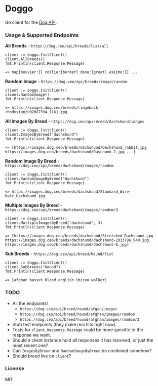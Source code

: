 # Doggo

Go client for the [Dog API](https://dog.ceo/dog-api/).

### Usage & Supported Endpoints

**All Breeds** - `https://dog.ceo/api/breeds/list/all`

  ```
  client := doggo.InitClient()
  client.AllBreeds()
  fmt.Println(client.Response.Message)

  => map[bouvier:[] collie:[border] dane:[great] eskimo:[] ...
  ```

**Random Image** - `https://dog.ceo/api/breeds/image/random`

  ```
  client := doggo.InitClient()
  client.RandomImage()
  fmt.Println(client.Response.Message)

  => https://images.dog.ceo/breeds/ridgeback-rhodesian/n02087394_1161.jpg
  ```

**All Images By Breed** - `https://dog.ceo/api/breed/dachshund/images`

  ```
  client := doggo.InitClient()
  client.ImagesByBreed("dachshund")
  fmt.Println(client.Response.Message)

  => [https://images.dog.ceo/breeds/dachshund/Dachshund_rabbit.jpg https://images.dog.ceo/breeds/dachshund/Daschund-2.jpg ...]
  ```

**Random Image By Breed** - `https://dog.ceo/api/breed/dachshund/images/random`

  ```
  client := doggo.InitClient()
  client.RandomImageByBreed("dachshund")
  fmt.Println(client.Response.Message)

  => https://images.dog.ceo/breeds/dachshund/Standard_Wire-hair_Dachshund.jpg
  ```

**Multiple Images By Breed** - `https://dog.ceo/api/breed/dachshund/images/random/3`

  ```
  client := doggo.InitClient()
  client.MultipleImagesByBreed("dachshund", 3)
  fmt.Println(client.Response.Message)

  => [https://images.dog.ceo/breeds/dachshund/Stretched_Dachshund.jpg https://images.dog.ceo/breeds/dachshund/dachshund-2033796_640.jpg https://images.dog.ceo/breeds/dachshund/dachshund-6.jpg]
  ```

**Sub Breeds** - `https://dog.ceo/api/breed/hound/list`

  ```
  client := doggo.InitClient()
  client.SubBreeds("hound")
  fmt.Println(client.Response.Message)

  => [afghan basset blood english ibizan walker]
  ```

### TODO

* All the endpoints!
  - `https://dog.ceo/api/breed/hound/afgan/images`
  - `https://dog.ceo/api/breed/hound/afghan/images/random`
  - `https://dog.ceo/api/breed/hound/afghan/images/random/3`
* Stub test endpoints (they make real hits right now).
* Tests for `client.Response.Message` could be more specific to the response we want.
* Should a client instance hold all responses it has received, or just the most
recent one?
* Can `ImagesByBreed` and `RandomImageByBreed` be combined somehow?
* Should breed live on `Client`?

### License

MIT

